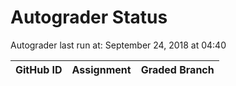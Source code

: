 # Autograder Status
Autograder last run at: September 24, 2018 at 04:40

| GitHub ID | Assignment | Graded Branch |
|-----------|------------|---------------|
